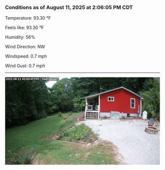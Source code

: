 ### Conditions as of August 11, 2025 at 2:06:05 PM CDT 

Temperature: 93.30 &deg;F

Feels like: 93.30 &deg;F

Humidity: 56%

Wind Direction: NW

Windspeed: 0.7 mph

Wind Gust: 0.7 mph

---

<img src="./images/latest.jpeg"/>

